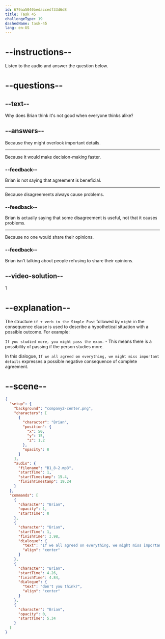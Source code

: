 ```yaml
---
id: 679aa5040bedaccedf33d6d8
title: Task 45
challengeType: 19
dashedName: task-45
lang: en-US
---
```


<!-- (Audio) Brian: If we all agreed on everything, we might miss important details, don't you think? -->

# --instructions--

Listen to the audio and answer the question below.

# --questions--

## --text--

Why does Brian think it's not good when everyone thinks alike?

## --answers--

Because they might overlook important details.

---

Because it would make decision-making faster.

### --feedback--

Brian is not saying that agreement is beneficial.

---

Because disagreements always cause problems.

### --feedback--

Brian is actually saying that some disagreement is useful, not that it causes problems.

---

Because no one would share their opinions.

### --feedback--

Brian isn't talking about people refusing to share their opinions.

## --video-solution--

1

# --explanation--

The structure `if + verb in the Simple Past` followed by `might` in the consequence clause is used to describe a hypothetical situation with a possible outcome. For example:

`If you studied more, you might pass the exam.` - This means there is a possibility of passing if the person studies more.

In this dialogue, `If we all agreed on everything, we might miss important details` expresses a possible negative consequence of complete agreement.

# --scene--

```json
{
  "setup": {
    "background": "company2-center.png",
    "characters": [
      {
        "character": "Brian",
        "position": {
          "x": 50,
          "y": 15,
          "z": 1.2
        },
        "opacity": 0
      }
    ],
    "audio": {
      "filename": "B1_8-2.mp3",
      "startTime": 1,
      "startTimestamp": 15.4,
      "finishTimestamp": 19.24
    }
  },
  "commands": [
    {
      "character": "Brian",
      "opacity": 1,
      "startTime": 0
    },
    {
      "character": "Brian",
      "startTime": 1,
      "finishTime": 3.98,
      "dialogue": {
        "text": "If we all agreed on everything, we might miss important details,",
        "align": "center"
      }
    },
    {
      "character": "Brian",
      "startTime": 4.26,
      "finishTime": 4.84,
      "dialogue": {
        "text": "don't you think?",
        "align": "center"
      }
    },
    {
      "character": "Brian",
      "opacity": 0,
      "startTime": 5.34
    }
  ]
}
```
